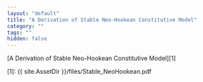 ```yaml
---
layout: "default"
title: "A Derivation of Stable Neo-Hookean Constitutive Model"
category: ""
tags: ""
hidden: false
---
```


[A Derivation of Stable Neo-Hookean Constitutive Model][1]

[1]: {{ site.AssetDir }}/files/Stable_NeoHookean.pdf
